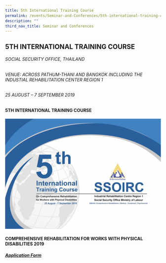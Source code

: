 ```yaml
---
title: 5th International Training Course
permalink: /events/Seminar-and-Conferences/5th-international-training-course
description: ""
third_nav_title: Seminar and Conferences
---
```


## 5TH INTERNATIONAL TRAINING COURSE
###### SOCIAL SECURITY OFFICE, THAILAND
###### VENUE: ACROSS PATHUM-THANI AND BANGKOK INCLUDING THE INDUSTIAL REHABILITATION CENTER REGION 1
###### 25 AUGUST – 7 SEPTEMBER 2019
#### 5TH INTERNATIONAL TRAINING COURSE
![5TH INTERNATIONAL TRAINING COURSE](/images/Seminar%20and%20Conferences/ITC_2019_Banner.jpg)
#### COMPREHENSIVE REHABILITATION FOR WORKS WITH PHYSICAL DISABILITIES 2019
##### [Application Form](/files/Seminar%20and%20Conferences/ITC2019Application_Form.pdf)